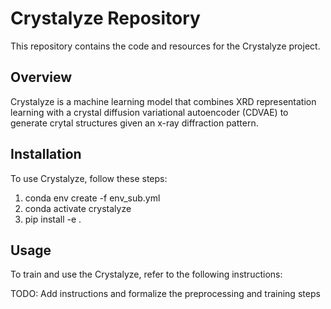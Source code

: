 # Crystalyze Repository

This repository contains the code and resources for the Crystalyze project.

## Overview

Crystalyze is a machine learning model that combines XRD representation learning with a crystal diffusion variational autoencoder (CDVAE) to generate crytal structures given an x-ray diffraction pattern. 

## Installation

To use Crystalyze, follow these steps:

1. conda env create -f env_sub.yml
2. conda activate crystalyze
3. pip install -e .

## Usage

To train and use the Crystalyze, refer to the following instructions:

TODO: Add instructions and formalize the preprocessing and training steps 
